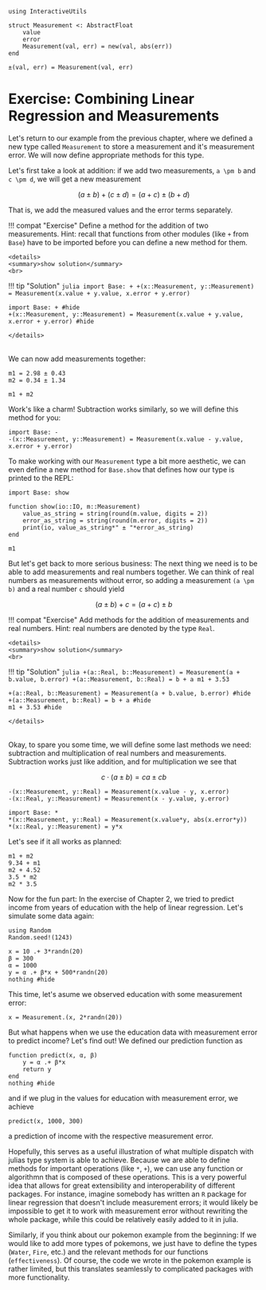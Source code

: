 ```@setup exercise_dispatch
using InteractiveUtils

struct Measurement <: AbstractFloat
    value
    error
    Measurement(val, err) = new(val, abs(err))
end

±(val, err) = Measurement(val, err)
```

# Exercise: Combining Linear Regression and Measurements

Let's return to our example from the previous chapter, where we defined a new type called `Measurement` to store a measurement and it's measurement error.
We will now define appropriate methods for this type.

Let's first take a look at addition: if we add two measurements, ``a \pm b`` and ``c \pm d``, we will get a new measurement
```math
(a \pm b) + (c \pm d) = (a + c) \pm (b + d)
```
That is, we add the measured values and the error terms separately.

!!! compat "Exercise"
    Define a method for the addition of two measurements.
    Hint: recall that functions from other modules (like `+` from `Base`) have to be imported before you can define a new method for them.

```@raw html
<details>
<summary>show solution</summary>
<br>
```
!!! tip "Solution"
    ```julia
    import Base: +
    +(x::Measurement, y::Measurement) = Measurement(x.value + y.value, x.error + y.error)
    ```
```@example exercise_dispatch
import Base: + #hide
+(x::Measurement, y::Measurement) = Measurement(x.value + y.value, x.error + y.error) #hide
```
```@raw html
</details>
```
\
We can now add measurements together:

```@example exercise_dispatch
m1 = 2.98 ± 0.43
m2 = 0.34 ± 1.34

m1 + m2
```

Work's like a charm!
Subtraction works similarly, so we will define this method for you:
```@example exercise_dispatch
import Base: -
-(x::Measurement, y::Measurement) = Measurement(x.value - y.value, x.error + y.error)
```

To make working with our `Measurement` type a bit more aesthetic, we can even define a new method for `Base.show` that defines how our type is printed to the REPL:

```@example exercise_dispatch
import Base: show

function show(io::IO, m::Measurement)
    value_as_string = string(round(m.value, digits = 2))
    error_as_string = string(round(m.error, digits = 2))
    print(io, value_as_string*" ± "*error_as_string)
end

m1
```
But let's get back to more serious business: The next thing we need is to be able to add measurements and real numbers together.
We can think of real numbers as measurements without error, so adding a measurement ``(a \pm b)`` and a real number ``c`` should yield

```math
(a \pm b) + c = (a + c) \pm b 
```

!!! compat "Exercise"
    Add methods for the addition of measurements and real numbers.
    Hint: real numbers are denoted by the type `Real`.

```@raw html
<details>
<summary>show solution</summary>
<br>
```
!!! tip "Solution"
    ```julia
    +(a::Real, b::Measurement) = Measurement(a + b.value, b.error)
    +(a::Measurement, b::Real) = b + a
    m1 + 3.53
    ```
```@example exercise_dispatch
+(a::Real, b::Measurement) = Measurement(a + b.value, b.error) #hide
+(a::Measurement, b::Real) = b + a #hide
m1 + 3.53 #hide
```
```@raw html
</details>
```
\
Okay, to spare you some time, we will define some last methods we need: subtraction and multiplication of real numbers and measurements. 
Subtraction works just like addition, and for multiplication we see that

```math
c \cdot (a \pm b) = ca \pm cb
```

```@example exercise_dispatch
-(x::Measurement, y::Real) = Measurement(x.value - y, x.error)
-(x::Real, y::Measurement) = Measurement(x - y.value, y.error)

import Base: *
*(x::Measurement, y::Real) = Measurement(x.value*y, abs(x.error*y))
*(x::Real, y::Measurement) = y*x
```

Let's see if it all works as planned:
```@example exercise_dispatch
m1 + m2
9.34 + m1
m2 + 4.52
3.5 * m2
m2 * 3.5
```

Now for the fun part: 
In the exercise of Chapter 2, we tried to predict income from years of education with the help of linear regression.
Let's simulate some data again:

```@example exercise_dispatch
using Random
Random.seed!(1243)

x = 10 .+ 3*randn(20)
β = 300
α = 1000
y = α .+ β*x + 500*randn(20)
nothing #hide
```
This time, let's asume we observed education with some measurement error:

```@example exercise_dispatch
x = Measurement.(x, 2*randn(20))
```

But what happens when we use the education data with measurement error to predict income?
Let's find out! We defined our prediction function as

```@example exercise_dispatch
function predict(x, α, β)
    y = α .+ β*x
    return y
end
nothing #hide
```

and if we plug in the values for education with measurement error, we achieve
```@example exercise_dispatch
predict(x, 1000, 300)
```
a prediction of income with the respective measurement error.


Hopefully, this serves as a useful illustration of what multiple dispatch with julias type system is able to achieve.
Because we are able to define methods for important operations (like `*`, `+`), we can use any function or algorithmn that is composed of these operations.
This is a very powerful idea that allows for great extensibility and interoperability of different packages.
For instance, imagine somebody has written an `R` package for linear regression that doesn't include measurement errors; it would likely be impossible to get it to work with measurement error without rewriting the whole package, while this could be relatively easily added to it in julia.


Similarly, if you think about our pokemon example from the beginning:
If we would like to add more types of pokemons, we just have to define the types (`Water`, `Fire`, etc.) and the relevant methods for our functions (`effectiveness`). Of course, the code we wrote in the pokemon example is rather limited, but this translates seamlessly to complicated packages with more functionality.
